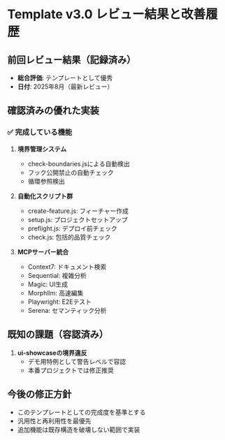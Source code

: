 # Template v3.0 レビュー結果と改善履歴

## 前回レビュー結果（記録済み）
- **総合評価**: テンプレートとして優秀
- **日付**: 2025年8月（最新レビュー）

## 確認済みの優れた実装

### ✅ 完成している機能
1. **境界管理システム**
   - check-boundaries.jsによる自動検出
   - フック公開禁止の自動チェック
   - 循環参照検出

2. **自動化スクリプト群**
   - create-feature.js: フィーチャー作成
   - setup.js: プロジェクトセットアップ
   - preflight.js: デプロイ前チェック
   - check.js: 包括的品質チェック

3. **MCPサーバー統合**
   - Context7: ドキュメント検索
   - Sequential: 複雑分析
   - Magic: UI生成
   - Morphllm: 高速編集
   - Playwright: E2Eテスト
   - Serena: セマンティック分析

## 既知の課題（容認済み）
1. **ui-showcaseの境界違反**
   - デモ用特例として警告レベルで容認
   - 本番プロジェクトでは修正推奨

## 今後の修正方針
- このテンプレートとしての完成度を基準とする
- 汎用性と再利用性を最優先
- 追加機能は既存構造を破壊しない範囲で実装